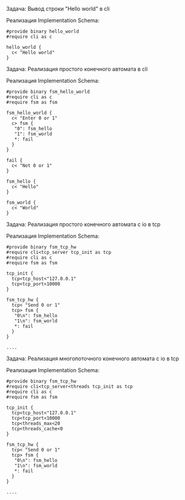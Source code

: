 Задача: 
 Вывод строки "Hello world" в cli

Реализация Implementation Schema:

    #provide binary hello_world
    #require cli as c
    
    hello_world {
      c< "Hello world"
    }
    

Задача:
 Реализация простого конечного автомата в cli
 
Реализация Implementation Schema:

    #provide binary fsm_hello_world
    #require cli as c
    #require fsm as fsm
    
    fsm_hello_world {
      c< "Enter 0 or 1"
      c> fsm {
       "0": fsm_hello
       "1": fsm_world
       *: fail
      }
    }
    
    fail {
      c< "Not 0 or 1"
    }
    
    fsm_hello {
      c< "Hello"
    }
    
    fsm_world {
      c< "World"
    }

Задача:
  Реализация простого конечного автомата с io в tcp
  
Реализация Implementation Schema:
  
    #provide binary fsm_tcp_hw
    #require cli<tcp_server tcp_init as tcp
    #require cli as c
    #require fsm as fsm
    
    tcp_init {
      tcp<tcp_host<"127.0.0.1"
      tcp<tcp_port<10000
    }
    
    fsm_tcp_hw {
      tcp< "Send 0 or 1"
      tcp> fsm {
       "0\n": fsm_hello
       "1\n": fsm_world
       *: fail
      }
    }
    
    ....

Задача:
  Реализация многопоточного конечного автомата с io в tcp
  
Реализация Implementation Schema:
    
    #provide binary fsm_tcp_hw
    #require cli<tcp_server<threads tcp_init as tcp
    #require cli as c
    #require fsm as fsm
    
    tcp_init {
      tcp<tcp_host<"127.0.0.1"
      tcp<tcp_port<10000
      tcp<threads_max<20
      tcp<threads_cache<0
    }
    
    fsm_tcp_hw {
      tcp< "Send 0 or 1"
      tcp> fsm {
       "0\n": fsm_hello
       "1\n": fsm_world
       *: fail
      }
    }
    
    ....
